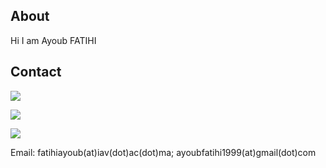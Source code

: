## About

Hi I am Ayoub FATIHI

## Contact

<!-- Social icons section -->
<!-- <p align="center"> -->
<p>
<a href="https://www.linkedin.com/in/ayoub-fatihi/" target="_blank"><img src="https://img.shields.io/badge/LinkedIn-0077B5?style=for-the-badge&logo=linkedin&logoColor=white"/></a>

<a href="https://twitter.com/ayoubft_" target="_blank"><img src="https://img.shields.io/badge/Twitter-1DA1F2?style=for-the-badge&logo=twitter&logoColor=white"/></a>

<a href="https://www.github.com/ayoubft" target="_blank"><img src="hhttps://img.shields.io/badge/GitHub-100000?style=for-the-badge&logo=github&logoColor=white"/></a>

</p>

Email: fatihiayoub(at)iav(dot)ac(dot)ma; ayoubfatihi1999(at)gmail(dot)com
